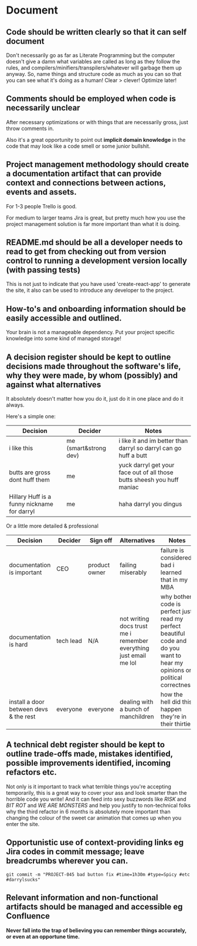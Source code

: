 # Document

## Code should be written clearly so that it can self document

Don't necessarily go as far as Literate Programming but the computer doesn't give a damn what variables are called as long as they follow the rules, and compilers/minifiers/transpilers/whatever will garbage them up anyway. So, name things and structure code as much as you can so that you can see what it's doing as a human! Clear > clever! Optimize later!

## Comments should be employed when code is necessarily unclear

After necessary optimizations or with things that are necessarily gross, just throw comments in.

Also it's a great opportunity to point out **implicit domain knowledge** in the code that may look like a code smell or some junior bullshit.


## Project management methodology should create a documentation artifact that can provide context and connections between actions, events and assets.

For 1-3 people Trello is good.

For medium to larger teams Jira is great, but pretty much how you use the project management solution is far more important than what it is doing.

## README.md should be all a developer needs to read to get from checking out from version control to running a development version locally (with passing tests)

This is not just to indicate that you have used 'create-react-app' to generate the site, it also can be used to introduce any developer to the project.

## How-to's and onboarding information should be easily accessible and outlined.

Your brain is not a manageable dependency. Put your project specific knowledge into some kind of managed storage! 

## A decision register should be kept to outline decisions made throughout the software's life, why they were made, by whom (possibly) and against what alternatives

It absolutely doesn't matter how you do it, just do it in one place and do it always.

Here's a simple one:

Decision | Decider | Notes
--- | --- | ---
i like this | me (smart&strong dev) | i like it and im better than darryl so darryl can go huff a butt
butts are gross dont huff them | me | yuck darryl get your face out of all those butts sheesh you huff maniac
Hillary Huff is a funny nickname for darryl | me | haha darryl you dingus

Or a little more detailed & professional

Decision | Decider | Sign off | Alternatives | Notes
--- | --- | --- | --- | ---
documentation is important | CEO | product owner | failing miserably | failure is considered bad i learned that in my MBA
documentation is hard | tech lead | N/A | not writing docs trust me i remember everything just email me lol | why bother code is perfect just read my perfect beautiful code and do you want to hear my opinions on political correctness 
install a door between devs & the rest | everyone | everyone | dealing with a bunch of manchildren | how the hell did this happen they're in their thirties

## A technical debt register should be kept to outline trade-offs made, mistakes identified, possible improvements identified, incoming refactors etc.

Not only is it important to track what terrible things you're accepting temporarily, this is a great way to cover your ass and look smarter than the horrible code you write! And it can feed into sexy buzzwords like *RISK* and *BIT ROT* and *WE ARE MONSTERS* and help you justify to non-technical folks why the third refactor in 6 months is absolutely more important than changing the colour of the sweet car animation that comes up when you enter the site.

## Opportunistic use of context-providing links eg Jira codes in commit message; leave breadcrumbs wherever you can.

```
git commit -m "PROJECT-045 bad button fix #time=1h30m #type=Spicy #etc #darrylsucks"
```

## Relevant information and non-functional artifacts should be managed and accessible eg Confluence

**Never fall into the trap of believing you can remember things accurately, or even at an opportune time.**
